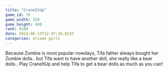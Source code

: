 ```yaml
---
title: "CraneItUp"
game_id: 35
game_width: 320
game_height: 480
rank: 9200
date: 2014-06-13T12:47:28.023Z
categories: arcade girls
---
```

Because Zombie is most popular nowdays, Tifa father always bought her Zombie dolls..
but Tifa want to have another doll, she really like a bear dolls..
Play CraneItUp and help Tifa to get a bear dolls as much as you can!